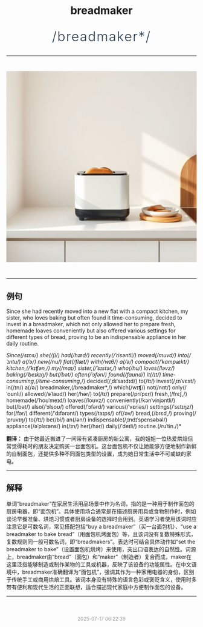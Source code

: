 <div align="center">

# breadmaker

<div style="margin: 30px 0;">
<h1 style="font-size: 2.5em; font-weight: 300; letter-spacing: 2px; margin: 0; color: #2c3e50;">
/breadmaker*/
</h1>
</div>

</div>

---

<div align="center" style="margin: 40px 0;">

![breadmaker](images/breadmaker.png)

</div>

---

## 例句

Since she had recently moved into a new flat with a compact kitchen, my sister, who loves baking but often found it time-consuming, decided to invest in a breadmaker, which not only allowed her to prepare fresh, homemade loaves conveniently but also offered various settings for different types of bread, proving to be an indispensable appliance in her daily routine.

*Since(/sɪns/) she(/ʃi/) had(/hæd/) recently(/ˈrisəntli/) moved(/muvd/) into(/ˈɪntu/) a(/ə/) new(/nu/) flat(/flæt/) with(/wɪθ/) a(/ə/) compact(/ˈkɑmpækt/) kitchen,(/ˈkɪʧən,/) my(/maɪ/) sister,(/ˈsɪstər,/) who(/hu/) loves(/ləvz/) baking(/ˈbeɪkɪŋ/) but(/bət/) often(/ˈɔfən/) found(/faʊnd/) it(/ɪt/) time-consuming,(/time-consuming*,/) decided(/ˌdɪˈsaɪdɪd/) to(/tɪ/) invest(/ˌɪnˈvɛst/) in(/ɪn/) a(/ə/) breadmaker,(/breadmaker*,/) which(/wɪʧ/) not(/nɑt/) only(/ˈoʊnli/) allowed(/əˈlaʊd/) her(/hər/) to(/tɪ/) prepare(/priˈpɛr/) fresh,(/frɛʃ,/) homemade(/ˈhoʊˈmeɪd/) loaves(/loʊvz/) conveniently(/kənˈvinjəntli/) but(/bət/) also(/ˈɔlsoʊ/) offered(/ˈɔfərd/) various(/ˈvɛriəs/) settings(/ˈsɛtɪŋz/) for(/fər/) different(/ˈdɪfərənt/) types(/taɪps/) of(/əv/) bread,(/brɛd,/) proving(/ˈpruvɪŋ/) to(/tɪ/) be(/bi/) an(/ən/) indispensable(/ˌɪndɪˈspɛnsəbəl/) appliance(/əˈplaɪəns/) in(/ɪn/) her(/hər/) daily(/ˈdeɪli/) routine.(/ruˈtin./)*

**翻译：** 由于她最近搬进了一间带有紧凑厨房的新公寓，我的姐姐一位热爱烘焙但常觉得耗时的朋友决定购买一台面包机。这台面包机不仅让她能够方便地制作新鲜的自制面包，还提供多种不同面包类型的设置，成为她日常生活中不可或缺的家电。

---

## 解释

单词“breadmaker”在家居生活用品场景中作为名词，指的是一种用于制作面包的厨房电器，即“面包机”。具体使用场合通常是在描述厨房用具或食物制作时，例如谈论早餐准备、烘焙习惯或者厨房设备的选择时会用到。英语学习者使用该词时应注意它是可数名词，常见搭配包括“buy a breadmaker”（买一台面包机）、“use a breadmaker to bake bread”（用面包机烤面包）等，且该词没有复数特殊形式，复数规则同一般可数名词，即“breadmakers”。表达时可结合具体动作如“set the breadmaker to bake”（设置面包机烘烤）来使用，突出口语表达的自然性。词源上，breadmaker由“bread”（面包）和“maker”（制造者）复合而成，maker在这里泛指能够制造或制作某物的工具或机器，反映了该设备的功能属性。在中文语境中，breadmaker准确翻译为“面包机”，强调其作为一种家用电器的身份，区别于传统手工或商用烘焙工具。该词本身没有特殊的语言色彩或褒贬含义，使用时多带有便利和现代生活的正面联想，适合描述现代家庭中方便制作面包的设备。


---

<div align="center" style="margin-top: 50px;">
<small style="color: #999; font-size: 0.9em;">2025-07-17 06:22:39</small>
</div>
